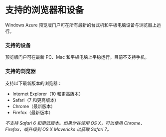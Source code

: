 <properties linkid="" urlDisplayName="" pageTitle="Supported browsers and devices" metaKeywords="" description="" metaCanonical="" services="" documentationCenter="" title="Supported browsers and devices" authors="Justin Beckwith"  solutions="" writer="" manager="" editor=""  />

# 支持的浏览器和设备

Windows Azure 预览版门户可在所有最新的台式机和平板电脑设备与浏览器上运行。

### 支持的设备

预览版门户可在最新 PC、Mac 和平板电脑上平稳运行。目前不支持手机。

### 支持的浏览器

支持以下最新版本的浏览器：

-   Internet Explorer（10 和更高版本）
-   Safari（7 和更高版本）
-   Chrome（最新版本）
-   Firefox（最新版本）

*不支持 Safari 6 和更低版本。如果你在使用 OS X，可以使用 Chrome、Firefox，或升级到 OS X Mavericks 以获取 Safari 7。*

